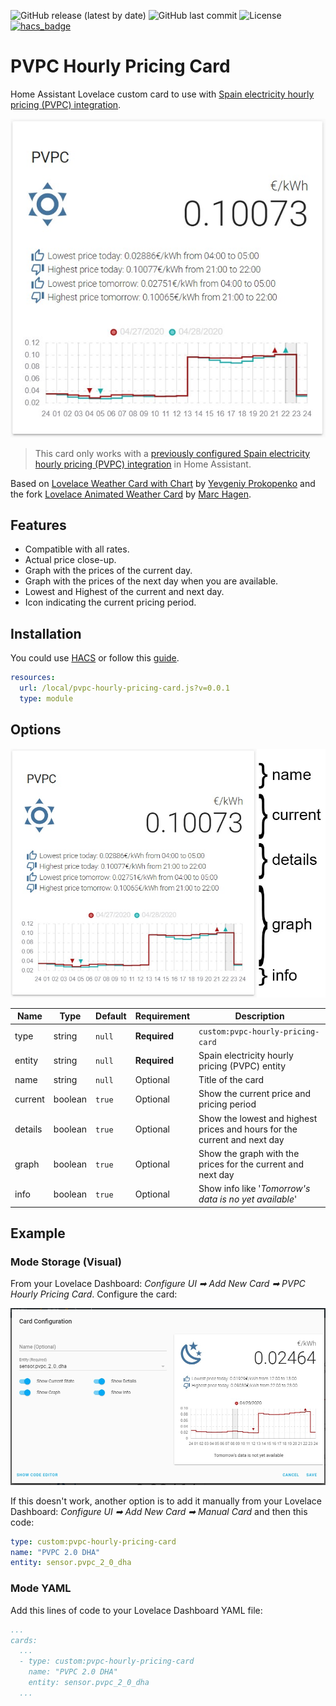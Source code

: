 ![GitHub release (latest by date)](https://img.shields.io/github/v/release/danimart1991/pvpc-hourly-pricing-card)
![GitHub last commit](https://img.shields.io/github/last-commit/danimart1991/pvpc-hourly-pricing-card)
![License](https://img.shields.io/github/license/danimart1991/pvpc-hourly-pricing-card.svg)
[![hacs_badge](https://img.shields.io/badge/HACS-Default-orange.svg)](https://github.com/custom-components/hacs)

# PVPC Hourly Pricing Card

Home Assistant Lovelace custom card to use with [Spain electricity hourly pricing (PVPC) integration](https://www.home-assistant.io/integrations/pvpc_hourly_pricing/).

![Card Example](docs/images/card-example.jpg)

> This card only works with a [previously configured Spain electricity hourly pricing (PVPC) integration](https://www.danielmartingonzalez.com/pvpc-tariff-prices-in-home-assistant/) in Home Assistant.

Based on [Lovelace Weather Card with Chart](https://github.com/sgttrs/lovelace-weather-card-chart) by [Yevgeniy Prokopenko](https://github.com/sgttrs) and the fork [Lovelace Animated Weather Card](https://github.com/MarcHagen/weather-card) by [Marc Hagen](https://github.com/MarcHagen).

## Features

- Compatible with all rates.
- Actual price close-up.
- Graph with the prices of the current day.
- Graph with the prices of the next day when you are available.
- Lowest and Highest of the current and next day.
- Icon indicating the current pricing period.

## Installation

You could use [HACS](https://hacs.xyz/) or follow this [guide](https://www.danielmartingonzalez.com/installing-lovelace-plugins).

```yaml
resources:
  url: /local/pvpc-hourly-pricing-card.js?v=0.0.1
  type: module
```

## Options

![Card Options](docs/images/card-options.jpg)

| Name | Type | Default | Requirement | Description |
| --- | --- | --- | --- | --- |
| type | string | `null` | **Required** | `custom:pvpc-hourly-pricing-card` |
| entity | string | `null` | **Required** | Spain electricity hourly pricing (PVPC) entity |
| name | string | `null` | Optional | Title of the card |
| current | boolean | `true` | Optional | Show the current price and pricing period |
| details | boolean | `true` | Optional | Show the lowest and highest prices and hours for the current and next day |
| graph | boolean | `true` | Optional | Show the graph with the prices for the current and next day |
| info | boolean | `true` | Optional | Show info like '*Tomorrow's data is no yet available*' |

## Example

### Mode Storage (Visual)

From your Lovelace Dashboard: *Configure UI ➡ Add New Card ➡ PVPC Hourly Pricing Card*. Configure the card:

![Card Editor](docs/images/card-editor.jpg)

If this doesn't work, another option is to add it manually from your Lovelace Dashboard: *Configure UI ➡ Add New Card ➡ Manual Card* and then this code:

```yaml
type: custom:pvpc-hourly-pricing-card
name: "PVPC 2.0 DHA"
entity: sensor.pvpc_2_0_dha
```

### Mode YAML

Add this lines of code to your Lovelace Dashboard YAML file:

```yaml
...
cards:
  ...
  - type: custom:pvpc-hourly-pricing-card
    name: "PVPC 2.0 DHA"
    entity: sensor.pvpc_2_0_dha
  ...
```
